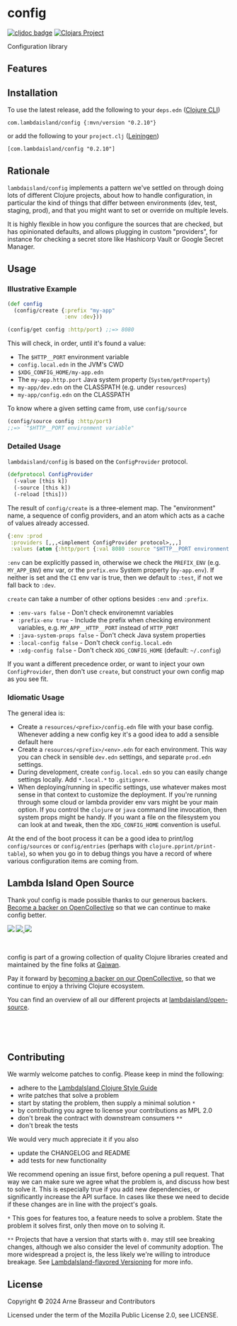 # config

<!-- badges -->
[![cljdoc badge](https://cljdoc.org/badge/com.lambdaisland/config)](https://cljdoc.org/d/com.lambdaisland/config) [![Clojars Project](https://img.shields.io/clojars/v/com.lambdaisland/config.svg)](https://clojars.org/com.lambdaisland/config)
<!-- /badges -->

Configuration library

## Features

<!-- installation -->
## Installation

To use the latest release, add the following to your `deps.edn` ([Clojure CLI](https://clojure.org/guides/deps_and_cli))

```
com.lambdaisland/config {:mvn/version "0.2.10"}
```

or add the following to your `project.clj` ([Leiningen](https://leiningen.org/))

```
[com.lambdaisland/config "0.2.10"]
```
<!-- /installation -->

## Rationale

`lambdaisland/config` implements a pattern we've settled on through doing lots
of different Clojure projects, about how to handle configuration, in particular
the kind of things that differ between environments (dev, test, staging, prod),
and that you might want to set or override on multiple levels.

It is highly flexible in how you configure the sources that are checked, but has
opinionated defaults, and allows plugging in custom "providers", for instance
for checking a secret store like Hashicorp Vault or Google Secret Manager.

## Usage

### Illustrative Example

```clj
(def config
  (config/create {:prefix "my-app"
                  :env :dev}))

(config/get config :http/port) ;;=> 8080
```

This will check, in order, until it's found a value:

- The `$HTTP__PORT` environment variable
- `config.local.edn` in the JVM's CWD
- `$XDG_CONFIG_HOME/my-app.edn`
- The `my-app.http.port` Java system property (`System/getProperty`)
- `my-app/dev.edn` on the CLASSPATH (e.g. under `resources`)
- `my-app/config.edn` on the CLASSPATH

To know where a given setting came from, use `config/source`

```clj
(config/source config :http/port)
;;=> `"$HTTP__PORT environment variable"
```

### Detailed Usage

`lambdaisland/config` is based on the `ConfigProvider` protocol.

```clj
(defprotocol ConfigProvider
  (-value [this k])
  (-source [this k])
  (-reload [this]))
```

The result of `config/create` is a three-element map. The "environment" name, a
sequence of config providers, and an atom which acts as a cache of values
already accessed.

```clj
{:env :prod
 :providers [,,,<implement ConfigProvider protocol>,,,]
 :values (atom {:http/port {:val 8080 :source "$HTTP__PORT environment variable}})
```

`:env` can be explicitly passed in, otherwise we check the `PREFIX_ENV` (e.g.
`MY_APP_ENV`) env var, or the `prefix.env` System property (`my-app.env`). If
neither is set and the `CI` env var is true, then we default to `:test`, if not
we fall back to `:dev`.

`create` can take a number of other options besides `:env` and `:prefix`.

- `:env-vars false` - Don't check environemnt variables
- `:prefix-env true` - Include the prefix when checking environment variables,
  e.g. `MY_APP__HTTP__PORT` instead of `HTTP_PORT` 
- `:java-system-props false` - Don't check Java system properties
- `:local-config false` - Don't check `config.local.edn`
- `:xdg-config false` - Don't check `XDG_CONFIG_HOME` (default: `~/.config`)

If you want a different precedence order, or want to inject your own
`ConfigProvider`, then don't use `create`, but construct your own config map as
you see fit.

### Idiomatic Usage

The general idea is:

- Create a `resources/<prefix>/config.edn` file with your base config. Whenever
  adding a new config key it's a good idea to add a sensible default here
- Create a `resources/<prefix>/<env>.edn` for each environment. This way you can
  check in sensible `dev.edn` settings, and separate `prod.edn` settings.
- During development, create `config.local.edn` so you can easily change
  settings locally. Add `*.local.*` to `.gitignore`.
- When deploying/running in specific settings, use whatever makes most sense in
  that context to customize the deployment. If you're running through some cloud
  or lambda provider env vars might be your main option. If you control the
  `clojure` or `java` command line invocation, then system props might be handy.
  If you want a file on the filesystem you can look at and tweak, then the
  `XDG_CONFIG_HOME` convention is useful.
  
At the end of the boot process it can be a good idea to print/log
`config/sources` or `config/entries` (perhaps with
`clojure.pprint/print-table`), so when you go in to debug things you have a
record of where various configuration items are coming from.

<!-- opencollective -->
## Lambda Island Open Source

Thank you! config is made possible thanks to our generous backers. [Become a
backer on OpenCollective](https://opencollective.com/lambda-island) so that we
can continue to make config better.

<a href="https://opencollective.com/lambda-island">
<img src="https://opencollective.com/lambda-island/organizations.svg?avatarHeight=46&width=800&button=false">
<img src="https://opencollective.com/lambda-island/individuals.svg?avatarHeight=46&width=800&button=false">
</a>
<img align="left" src="https://github.com/lambdaisland/open-source/raw/master/artwork/lighthouse_readme.png">

&nbsp;

config is part of a growing collection of quality Clojure libraries created and maintained
by the fine folks at [Gaiwan](https://gaiwan.co).

Pay it forward by [becoming a backer on our OpenCollective](http://opencollective.com/lambda-island),
so that we continue to enjoy a thriving Clojure ecosystem.

You can find an overview of all our different projects at [lambdaisland/open-source](https://github.com/lambdaisland/open-source).

&nbsp;

&nbsp;
<!-- /opencollective -->

<!-- contributing -->
## Contributing

We warmly welcome patches to config. Please keep in mind the following:

- adhere to the [LambdaIsland Clojure Style Guide](https://nextjournal.com/lambdaisland/clojure-style-guide)
- write patches that solve a problem 
- start by stating the problem, then supply a minimal solution `*`
- by contributing you agree to license your contributions as MPL 2.0
- don't break the contract with downstream consumers `**`
- don't break the tests

We would very much appreciate it if you also

- update the CHANGELOG and README
- add tests for new functionality

We recommend opening an issue first, before opening a pull request. That way we
can make sure we agree what the problem is, and discuss how best to solve it.
This is especially true if you add new dependencies, or significantly increase
the API surface. In cases like these we need to decide if these changes are in
line with the project's goals.

`*` This goes for features too, a feature needs to solve a problem. State the problem it solves first, only then move on to solving it.

`**` Projects that have a version that starts with `0.` may still see breaking changes, although we also consider the level of community adoption. The more widespread a project is, the less likely we're willing to introduce breakage. See [LambdaIsland-flavored Versioning](https://github.com/lambdaisland/open-source#lambdaisland-flavored-versioning) for more info.
<!-- /contributing -->

<!-- license -->
## License

Copyright &copy; 2024 Arne Brasseur and Contributors

Licensed under the term of the Mozilla Public License 2.0, see LICENSE.
<!-- /license -->
